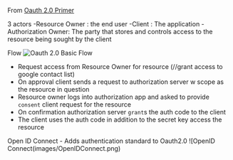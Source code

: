 From [Oauth 2.0 Primer](https://www.youtube.com/watch?v=996OiexHze0)

3 actors
  -Resource Owner : the end user
  -Client         : The application
  -Authorization Owner: The party that stores and controls access to the resource being sought by the client

Flow
![Oauth 2.0 Basic Flow](images/Oauth2_O.png)

- Request access from Resource Owner for resource (//grant access to google contact list)
- On approval client sends a request to authorization server w scope as the resource in question
- Resource owner logs into authorization app and asked to provide ```consent``` client request for the resource
- On confirmation authorization server ```grant```s the auth code to the client
- The client uses the auth code in addition to the secret key access the resource

Open ID Connect - Adds authentication standard to Oauth2.0
![OpenID Connect(images/OpenIDConnect.png)
